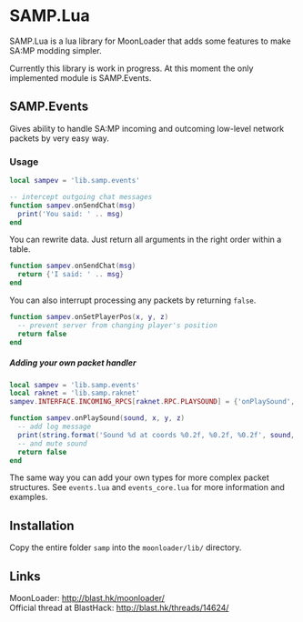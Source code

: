 # SAMP.Lua
SAMP.Lua is a lua library for MoonLoader that adds some features to make SA:MP modding simpler.

Currently this library is work in progress. At this moment the only implemented module is SAMP.Events.

## SAMP.Events
Gives ability to handle SA:MP incoming and outcoming low-level network packets by very easy way.

### Usage
```lua
local sampev = 'lib.samp.events'

-- intercept outgoing chat messages
function sampev.onSendChat(msg)
  print('You said: ' .. msg)
end
```
You can rewrite data. Just return all arguments in the right order within a table.
```lua
function sampev.onSendChat(msg)
  return {'I said: ' .. msg}
end
```
You can also interrupt processing any packets by returning `false`.
```lua
function sampev.onSetPlayerPos(x, y, z)
  -- prevent server from changing player's position
  return false
end
```
##### Adding your own packet handler
```lua
local sampev = 'lib.samp.events'
local raknet = 'lib.samp.raknet'
sampev.INTERFACE.INCOMING_RPCS[raknet.RPC.PLAYSOUND] = {'onPlaySound', {soundId = 'int32'}, {x = 'float'}, {y = 'float'}, {z = 'float'}}

function sampev.onPlaySound(sound, x, y, z)
  -- add log message
  print(string.format('Sound %d at coords %0.2f, %0.2f, %0.2f', sound, x, y, z))
  -- and mute sound
  return false
end
```
The same way you can add your own types for more complex packet structures. See `events.lua` and `events_core.lua` for more information and examples.

## Installation
Copy the entire folder `samp` into the `moonloader/lib/` directory.

## Links
MoonLoader: http://blast.hk/moonloader/  
Official thread at BlastHack: http://blast.hk/threads/14624/
